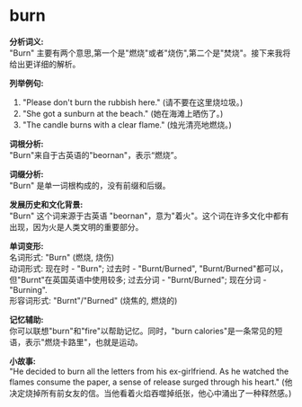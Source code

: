 # burn

**分析词义:**  
"Burn" 主要有两个意思,第一个是"燃烧"或者"烧伤",第二个是"焚烧"。接下来我将给出更详细的解析。

  

**列举例句:**

  

1.  "Please don't burn the rubbish here." (请不要在这里烧垃圾。)
2.  "She got a sunburn at the beach." (她在海滩上晒伤了。)
3.  "The candle burns with a clear flame." (烛光清亮地燃烧。)

  

**词根分析:**  
"Burn"来自于古英语的"beornan"，表示“燃烧”。

  

**词缀分析:**  
"Burn" 是单一词根构成的，没有前缀和后缀。

  

**发展历史和文化背景:**  
"Burn" 这个词来源于古英语 "beornan"，意为"着火"。这个词在许多文化中都有出现，因为火是人类文明的重要部分。

  

**单词变形:**  
名词形式: "Burn" (燃烧, 烧伤)  
动词形式: 现在时 - "Burn"; 过去时 - "Burnt/Burned", "Burnt/Burned"都可以，但"Burnt"在英国英语中使用较多; 过去分词 - "Burnt/Burned"; 现在分词 - "Burning".  
形容词形式: "Burnt"/"Burned" (烧焦的, 燃烧的)

  

**记忆辅助:**  
你可以联想"burn"和"fire"以帮助记忆。同时，"burn calories"是一条常见的短语，表示"燃烧卡路里"，也就是运动。

  

**小故事:**  
"He decided to burn all the letters from his ex-girlfriend. As he watched the flames consume the paper, a sense of release surged through his heart." (他决定烧掉所有前女友的信。当他看着火焰吞噬掉纸张，他心中涌出了一种释然感。)
